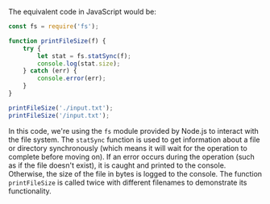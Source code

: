 The equivalent code in JavaScript would be:

```javascript
const fs = require('fs');

function printFileSize(f) {
    try {
        let stat = fs.statSync(f);
        console.log(stat.size);
    } catch (err) {
        console.error(err);
    }
}

printFileSize('./input.txt');
printFileSize('/input.txt');
```

In this code, we're using the `fs` module provided by Node.js to interact with the file system. The `statSync` function is used to get information about a file or directory synchronously (which means it will wait for the operation to complete before moving on). If an error occurs during the operation (such as if the file doesn't exist), it is caught and printed to the console. Otherwise, the size of the file in bytes is logged to the console. The function `printFileSize` is called twice with different filenames to demonstrate its functionality.
